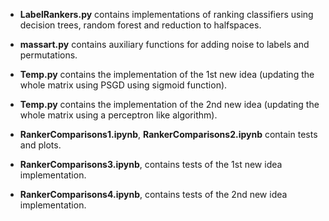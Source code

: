 - **LabelRankers.py** contains implementations of ranking classifiers using decision trees, random forest and reduction to halfspaces.

- **massart.py** contains auxiliary functions for adding noise to labels and permutations.

- **Temp.py** contains the implementation of the 1st new idea (updating the whole matrix using PSGD using sigmoid function).

- **Temp.py** contains the implementation of the 2nd new idea (updating the whole matrix using a perceptron like algorithm).

- **RankerComparisons1.ipynb**, **RankerComparisons2.ipynb** contain tests and plots.

- **RankerComparisons3.ipynb**, contains tests of the 1st new idea implementation.

- **RankerComparisons4.ipynb**, contains tests of the 2nd new idea implementation.
